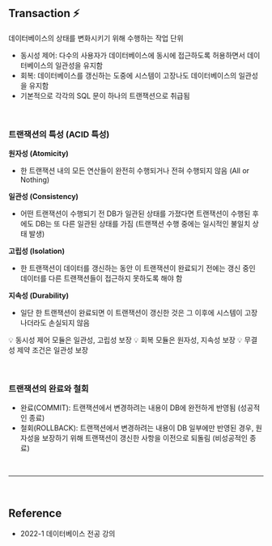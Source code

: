 ## Transaction ⚡️

데이터베이스의 상태를 변화시키기 위해 수행하는 작업 단위

- 동시성 제어: 다수의 사용자가 데이터베이스에 동시에 접근하도록 허용하면서 데이터베이스의 일관성을 유지함
- 회복: 데이터베이스를 갱신하는 도중에 시스템이 고장나도 데이터베이스의 일관성을 유지함
- 기본적으로 각각의 SQL 문이 하나의 트랜잭션으로 취급됨

<br/>

### 트랜잭션의 특성 (ACID 특성)

**원자성 (Atomicity)**

- 한 트랜잭션 내의 모든 연산들이 완전히 수행되거나 전혀 수행되지 않음 (All or Nothing)

**일관성 (Consistency)**

- 어떤 트랜잭션이 수행되기 전 DB가 일관된 상태를 가졌다면 트랜잭션이 수행된 후에도 DB는 또 다른 일관된 상태를 가짐 (트랜잭션 수행 중에는 일시적인 불일치 상태 발생)

**고립성 (Isolation)**

- 한 트랜잭션이 데이터를 갱신하는 동안 이 트랜잭션이 완료되기 전에는 갱신 중인 데이터를 다른 트랜잭션들이 접근하지 못하도록 해야 함

**지속성 (Durability)**

- 일단 한 트랜잭션이 완료되면 이 트랜잭션이 갱신한 것은 그 이후에 시스템이 고장나더라도 손실되지 않음

💡 동시성 제어 모듈은 일관성, 고립성 보장
💡 회복 모듈은 원자성, 지속성 보장
💡 무결성 제약 조건은 일관성 보장

<br/>

### 트랜잭션의 완료와 철회

- 완료(COMMIT): 트랜잭션에서 변경하려는 내용이 DB에 완전하게 반영됨 (성공적인 종료)
- 철회(ROLLBACK): 트랜잭션에서 변경하려는 내용이 DB 일부에만 반영된 경우, 원자성을 보장하기 위해 트랜잭션이 갱신한 사항을 이전으로 되돌림 (비성공적인 종료)

<br/>

---

<br/>

## Reference

- 2022-1 데이터베이스 전공 강의
